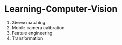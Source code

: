 # Learning-Computer-Vision
1. Stereo matching <br>
2. Mobile camera calibration <br>
3. Feature engineering
4. Transformation
